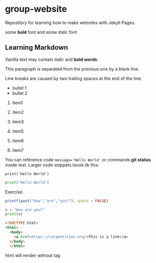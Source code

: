 # group-website
Repository for learning how to make websites with Jekyll Pages.

some **bold** font and some *italic* font

## Learning Markdown
Vanilla text may contain *italic* and **bold words**.  

This paragraph is separated from the previous one by a blank line.  

Line breaks are caused by two trailing spaces at the end of the line.  

- bullet 1
- bullet 2

1. item1
1. item2
1. item3

4. item5
5. item6
6. item7

You can reference code `message='Hello World'`
or commands __git status__ inside text.
Larger code snippets loook lik this:  
```
print('Hello World')
```

```python
print("Hello World")
```

Exercise. 

```R
printf(past("How","are","you?"), quote = FALSE)
```
```python
s = "How are you?"
print(s)
```
```html
<!DOCTYPE html>
<html>
  <body>
    <a href=https://carpentiries.org/>This is a link</a>
  </body>
  </html>
```
html will render without tag

